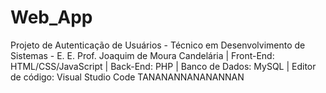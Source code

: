 # Web_App
Projeto de Autenticação de Usuários - Técnico em Desenvolvimento de Sistemas - E. E. Prof. Joaquim de Moura Candelária |
Front-End: HTML/CSS/JavaScript |
Back-End: PHP |
Banco de Dados: MySQL |
Editor de código: Visual Studio Code
TANANANNANANANNAN